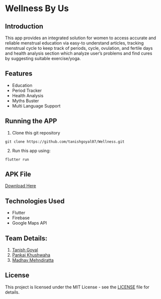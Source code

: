 # Wellness By Us

## Introduction

This app provides an integrated solution for women to access accurate and reliable menstrual education via easy-to understand articles, tracking menstrual cycle to keep track of periods, cycle, ovulation, and fertile days and health analysis section which analyze user’s problems and find cures by suggesting suitable exercise/yoga. 

## Features
- Education
- Period Tracker
- Health Analysis
- Myths Buster
- Multi Language Support


## Running the APP

1. Clone this git repository
```
git clone https://github.com/tanishgoyal07/Wellness.git
```
2. Run this app using:
```
flutter run
```

## APK File
[Download Here](https://github.com/madhavmehndiratta/WellnessByUs/blob/main/app-release.apk)

## Technologies Used
- Flutter
- Firebase
- Google Maps API

## Team Details:
1. [Tanish Goyal](https://github.com/tanishgoyal07)
2. [Pankaj Khushwaha](https://github.com/panka17)
3. [Madhav Mehndiratta](https://github.com/madhavmehndiratta)


## License

This project is licensed under the MIT License - see the [LICENSE](LICENSE) file for details.
